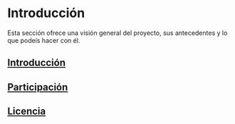 # Introducción

Esta sección ofrece una visión general del proyecto, sus antecedentes y lo que podeís hacer con él.

## [Introducción](user_intro/user_intro.md)
## [Participación](user_intro/getting_involved.md)
## [Licencia](user_intro/license.md)

